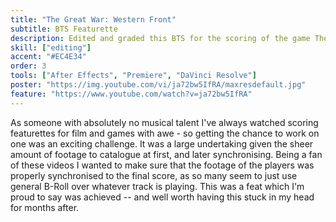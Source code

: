 ```yaml
---
title: "The Great War: Western Front"
subtitle: BTS Featurette
description: Edited and graded this BTS for the scoring of the game The Great War Western Front
skill: ["editing"]
accent: "#EC4E34"
order: 3
tools: ["After Effects", "Premiere", "DaVinci Resolve"]
poster: "https://img.youtube.com/vi/ja72bw5IfRA/maxresdefault.jpg"
feature: "https://www.youtube.com/watch?v=ja72bw5IfRA"
---
```


As someone with absolutely no musical talent I've always watched scoring featurettes for film and games with awe - so getting the chance to work on one was an exciting challenge. It was a large undertaking given the sheer amount of footage to catalogue at first, and later synchronising. Being a fan of these videos I wanted to make sure that the footage of the players was properly synchronised to the final score, as so many seem to just use general B-Roll over whatever track is playing. This was a feat which I'm proud to say was achieved -- and well worth having this stuck in my head for months after.
